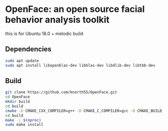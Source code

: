 # OpenFace: an open source facial behavior analysis toolkit

this is for Ubuntu 18.0 + melodic build

## Dependencies

```bash
sudo apt update
sudo apt install libopenblas-dev libblas-dev libdlib-dev libtbb-dev
```

## Build 

```bash
git clone https://github.com/knorth55/OpenFace.git 
cd OpenFace
mkdir build
cd build
cmake -D CMAKE_CXX_COMPILER=g++ -D CMAKE_C_COMPILER=gcc -D CMAKE_BUILD_TYPE=RELEASE ..
cd build
make -j $(nproc)
sudo make install
```
